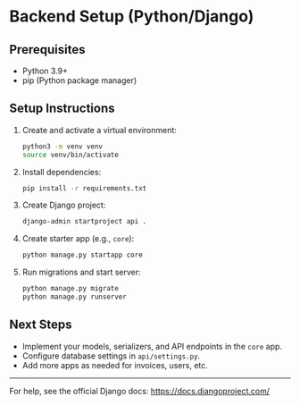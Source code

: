 # Backend Setup (Python/Django)

## Prerequisites
- Python 3.9+
- pip (Python package manager)

## Setup Instructions

1. Create and activate a virtual environment:
   ```bash
   python3 -m venv venv
   source venv/bin/activate
   ```
2. Install dependencies:
   ```bash
   pip install -r requirements.txt
   ```
3. Create Django project:
   ```bash
   django-admin startproject api .
   ```
4. Create starter app (e.g., `core`):
   ```bash
   python manage.py startapp core
   ```
5. Run migrations and start server:
   ```bash
   python manage.py migrate
   python manage.py runserver
   ```

## Next Steps
- Implement your models, serializers, and API endpoints in the `core` app.
- Configure database settings in `api/settings.py`.
- Add more apps as needed for invoices, users, etc.

---

For help, see the official Django docs: https://docs.djangoproject.com/

